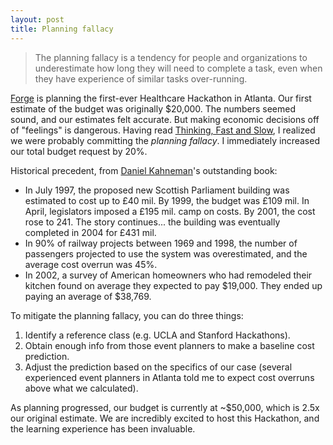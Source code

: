 ```yaml
---
layout: post
title: Planning fallacy
---
```


>The planning fallacy is a tendency for people and organizations to underestimate how long they will need to complete a task, even when they have experience of similar tasks over-running.

[Forge](http://www.forgeatl.com) is planning the first-ever Healthcare Hackathon in Atlanta. Our first estimate of the budget was originally $20,000. The numbers seemed sound, and our estimates felt accurate. But making economic decisions off of "feelings" is dangerous. Having read [Thinking, Fast and Slow](http://www.amazon.com/Thinking-Fast-Slow-Daniel-Kahneman/dp/0374533555/ref=sr_1_1?ie=UTF8&qid=1402674266&sr=8-1&keywords=thinking+fast+and+slow), I realized we were probably committing the *planning fallacy*. I immediately increased our total budget request by 20%.

Historical precedent, from [Daniel Kahneman](https://en.wikipedia.org/wiki/Daniel_Kahneman)'s outstanding book:

* In July 1997, the proposed new Scottish Parliament building was estimated to cost up to £40 mil. By 1999, the budget was £109 mil. In April, legislators imposed a £195 mil. camp on costs. By 2001, the cost rose to 241. The story continues... the building was eventually completed in 2004 for £431 mil.
* In 90% of railway projects between 1969 and 1998, the number of passengers projected to use the system was overestimated, and the average cost overrun was 45%.
* In 2002, a survey of American homeowners who had remodeled their kitchen found on average they expected to pay $19,000. They ended up paying an average of $38,769.

To mitigate the planning fallacy, you can do three things:
1. Identify a reference class (e.g. UCLA and Stanford Hackathons).
2. Obtain enough info from those event planners to make a baseline cost prediction.
3. Adjust the prediction based on the specifics of our case (several experienced event planners in Atlanta told me to expect cost overruns above what we calculated).

As planning progressed, our budget is currently at ~$50,000, which is 2.5x our original estimate. We are incredibly excited to host this Hackathon, and the learning experience has been invaluable.